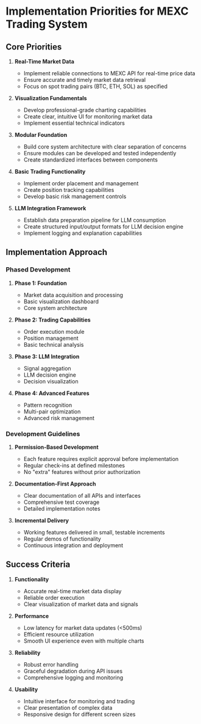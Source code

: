 # Implementation Priorities for MEXC Trading System

## Core Priorities

1. **Real-Time Market Data**
   - Implement reliable connections to MEXC API for real-time price data
   - Ensure accurate and timely market data retrieval
   - Focus on spot trading pairs (BTC, ETH, SOL) as specified

2. **Visualization Fundamentals**
   - Develop professional-grade charting capabilities
   - Create clear, intuitive UI for monitoring market data
   - Implement essential technical indicators

3. **Modular Foundation**
   - Build core system architecture with clear separation of concerns
   - Ensure modules can be developed and tested independently
   - Create standardized interfaces between components

4. **Basic Trading Functionality**
   - Implement order placement and management
   - Create position tracking capabilities
   - Develop basic risk management controls

5. **LLM Integration Framework**
   - Establish data preparation pipeline for LLM consumption
   - Create structured input/output formats for LLM decision engine
   - Implement logging and explanation capabilities

## Implementation Approach

### Phased Development

1. **Phase 1: Foundation**
   - Market data acquisition and processing
   - Basic visualization dashboard
   - Core system architecture

2. **Phase 2: Trading Capabilities**
   - Order execution module
   - Position management
   - Basic technical analysis

3. **Phase 3: LLM Integration**
   - Signal aggregation
   - LLM decision engine
   - Decision visualization

4. **Phase 4: Advanced Features**
   - Pattern recognition
   - Multi-pair optimization
   - Advanced risk management

### Development Guidelines

1. **Permission-Based Development**
   - Each feature requires explicit approval before implementation
   - Regular check-ins at defined milestones
   - No "extra" features without prior authorization

2. **Documentation-First Approach**
   - Clear documentation of all APIs and interfaces
   - Comprehensive test coverage
   - Detailed implementation notes

3. **Incremental Delivery**
   - Working features delivered in small, testable increments
   - Regular demos of functionality
   - Continuous integration and deployment

## Success Criteria

1. **Functionality**
   - Accurate real-time market data display
   - Reliable order execution
   - Clear visualization of market data and signals

2. **Performance**
   - Low latency for market data updates (<500ms)
   - Efficient resource utilization
   - Smooth UI experience even with multiple charts

3. **Reliability**
   - Robust error handling
   - Graceful degradation during API issues
   - Comprehensive logging and monitoring

4. **Usability**
   - Intuitive interface for monitoring and trading
   - Clear presentation of complex data
   - Responsive design for different screen sizes
